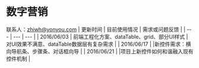 # 数字营销

联系人：zhiwh@yonyou.com
| 更新时间 | 目前使用情况 | 需求或问题反馈 |
| --- | --- | --- |
| 2016/06/03 | 前端工程化方案、dataTable、grid、部分UI样式 | 对UI效果不满意、dataTable数据层有复杂需求 |
| 2016/06/17 |  |新控件需求：横向导航条、步骤条、对话框向导  |
| 2016/06/21 |  |项目上新控件如何和谐融入现有控件机制  |
